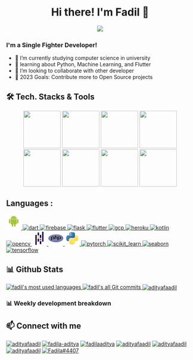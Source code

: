 <div align="center">
  <h1>Hi there! I'm Fadil 👋</h1>
</div>

<div align="center">
  <img src="https://cdn.dribbble.com/users/318273/screenshots/3403867/media/f9adfe16e97bc6c2fe9a11ef960af085.gif" width"600" height="400">
</div>

### I'm a Single Fighter Developer!

- 🔭 I’m currently studying computer science in university
- 🌱 learning about Python, Machine Learning, and Flutter
- 👯 I’m looking to collaborate with other developer
- 🥅 2023 Goals: Contribute more to Open Source projects

## 🛠 Tech. Stacks & Tools
<div align="center">
  <img src="https://media.giphy.com/media/LMt9638dO8dftAjtco/giphy.gif" width="100" height="100">
  <img src="https://media.giphy.com/media/UQJlZ2OcaCA2RLfGiZ/giphy.gif" width="100" height="100">
  <img src="https://media.giphy.com/media/KzJkzjggfGN5Py6nkT/giphy.gif" width="100" height="100">
  <img src="https://media.giphy.com/media/eNAsjO55tPbgaor7ma/giphy.gif" width="100" height="100">
  <img src="https://media.giphy.com/media/IdyAQJVN2kVPNUrojM/giphy.gif" width="100" height="100">
  <img src="https://media.giphy.com/media/XAxylRMCdpbEWUAvr8/giphy.gif" width="100" height="100">
  <img src="https://media.giphy.com/media/fsEaZldNC8A1PJ3mwp/giphy.gif" width="100" height="100">
  <img src="https://media.giphy.com/media/ln7z2eWriiQAllfVcn/giphy.gif" width="100" height="100">
</div>

## Languages :
<p align="left"> <a href="https://developer.android.com" target="_blank" rel="noreferrer"> <img src="https://raw.githubusercontent.com/devicons/devicon/master/icons/android/android-original-wordmark.svg" alt="android" width="40" height="40"/> </a> <a href="https://dart.dev" target="_blank" rel="noreferrer"> <img src="https://www.vectorlogo.zone/logos/dartlang/dartlang-icon.svg" alt="dart" width="40" height="40"/> </a> <a href="https://firebase.google.com/" target="_blank" rel="noreferrer"> <img src="https://www.vectorlogo.zone/logos/firebase/firebase-icon.svg" alt="firebase" width="40" height="40"/> </a> <a href="https://flask.palletsprojects.com/" target="_blank" rel="noreferrer"> <img src="https://www.vectorlogo.zone/logos/pocoo_flask/pocoo_flask-icon.svg" alt="flask" width="40" height="40"/> </a> <a href="https://flutter.dev" target="_blank" rel="noreferrer"> <img src="https://www.vectorlogo.zone/logos/flutterio/flutterio-icon.svg" alt="flutter" width="40" height="40"/> </a> <a href="https://cloud.google.com" target="_blank" rel="noreferrer"> <img src="https://www.vectorlogo.zone/logos/google_cloud/google_cloud-icon.svg" alt="gcp" width="40" height="40"/> </a> <a href="https://heroku.com" target="_blank" rel="noreferrer"> <img src="https://www.vectorlogo.zone/logos/heroku/heroku-icon.svg" alt="heroku" width="40" height="40"/> </a> <a href="https://kotlinlang.org" target="_blank" rel="noreferrer"> <img src="https://www.vectorlogo.zone/logos/kotlinlang/kotlinlang-icon.svg" alt="kotlin" width="40" height="40"/> </a> <a href="https://opencv.org/" target="_blank" rel="noreferrer"> <img src="https://www.vectorlogo.zone/logos/opencv/opencv-icon.svg" alt="opencv" width="40" height="40"/> </a> <a href="https://pandas.pydata.org/" target="_blank" rel="noreferrer"> <img src="https://raw.githubusercontent.com/devicons/devicon/2ae2a900d2f041da66e950e4d48052658d850630/icons/pandas/pandas-original.svg" alt="pandas" width="40" height="40"/> </a> <a href="https://www.php.net" target="_blank" rel="noreferrer"> <img src="https://raw.githubusercontent.com/devicons/devicon/master/icons/php/php-original.svg" alt="php" width="40" height="40"/> </a> <a href="https://www.python.org" target="_blank" rel="noreferrer"> <img src="https://raw.githubusercontent.com/devicons/devicon/master/icons/python/python-original.svg" alt="python" width="40" height="40"/> </a> <a href="https://pytorch.org/" target="_blank" rel="noreferrer"> <img src="https://www.vectorlogo.zone/logos/pytorch/pytorch-icon.svg" alt="pytorch" width="40" height="40"/> </a> <a href="https://scikit-learn.org/" target="_blank" rel="noreferrer"> <img src="https://upload.wikimedia.org/wikipedia/commons/0/05/Scikit_learn_logo_small.svg" alt="scikit_learn" width="40" height="40"/> </a> <a href="https://seaborn.pydata.org/" target="_blank" rel="noreferrer"> <img src="https://seaborn.pydata.org/_images/logo-mark-lightbg.svg" alt="seaborn" width="40" height="40"/> </a> <a href="https://www.tensorflow.org" target="_blank" rel="noreferrer"> <img src="https://www.vectorlogo.zone/logos/tensorflow/tensorflow-icon.svg" alt="tensorflow" width="40" height="40"/> </a> </p>

## 📊️&nbsp;Github Stats

<a href="https://github.com/adityafaadil">
  <img alt="fadil's most used languages" height="180em" src="https://github-readme-stats.vercel.app/api/top-langs/?username=adityafaadil&layout=compact&theme=radical&hide=shards,shaderlab,hlsl,html,css&langs_count=6" />
  <img alt="fadil's all Git commits" height="180em" src="https://github-readme-stats.vercel.app/api?username=adityafaadil&show_icons=true&theme=radical&include_all_commits=true&count_private=true" />
  <img align="center" src="https://github-readme-streak-stats.herokuapp.com/?user=adityafaadil&theme=radical" alt="adityafaadil" />
</a>


### 📊 Weekly development breakdown

<!--START_SECTION:waka-->
<!--END_SECTION:waka-->

## 📫 Connect with me
<p align="left">
<a href="https://twitter.com/adityafaadil" target="blank"><img align="center" src="https://raw.githubusercontent.com/rahuldkjain/github-profile-readme-generator/master/src/images/icons/Social/twitter.svg" alt="adityafaadil" height="30" width="40" /></a>
<a href="https://linkedin.com/in/fadila-aditya" target="blank"><img align="center" src="https://raw.githubusercontent.com/rahuldkjain/github-profile-readme-generator/master/src/images/icons/Social/linked-in-alt.svg" alt="fadila-aditya" height="30" width="40" /></a>
<a href="https://kaggle.com/fadilaaditya" target="blank"><img align="center" src="https://raw.githubusercontent.com/rahuldkjain/github-profile-readme-generator/master/src/images/icons/Social/kaggle.svg" alt="fadilaaditya" height="30" width="40" /></a>
<a href="https://instagram.com/adityafaadil" target="blank"><img align="center" src="https://raw.githubusercontent.com/rahuldkjain/github-profile-readme-generator/master/src/images/icons/Social/instagram.svg" alt="adityafaadil" height="30" width="40" /></a>
<a href="https://www.hackerrank.com/adityafaadil" target="blank"><img align="center" src="https://raw.githubusercontent.com/rahuldkjain/github-profile-readme-generator/master/src/images/icons/Social/hackerrank.svg" alt="adityafaadil" height="30" width="40" /></a>
<a href="https://www.leetcode.com/adityafaadil" target="blank"><img align="center" src="https://raw.githubusercontent.com/rahuldkjain/github-profile-readme-generator/master/src/images/icons/Social/leet-code.svg" alt="adityafaadil" height="30" width="40" /></a>
<a href="https://discord.gg/Fadila#4407" target="blank"><img align="center" src="https://raw.githubusercontent.com/rahuldkjain/github-profile-readme-generator/master/src/images/icons/Social/discord.svg" alt="Fadila#4407" height="30" width="40" /></a>
</p>

